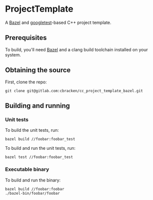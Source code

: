# ProjectTemplate

A [Bazel](http://bazel.build) and
[googletest](https://github.com/google/googletest)-based C++ project template.

## Prerequisites

To build, you'll need [Bazel](http://bazel.build) and a clang build toolchain
installed on your system.

## Obtaining the source

First, clone the repo:
```shell
git clone git@gitlab.com:cbracken/cc_project_template_bazel.git
```

## Building and running

### Unit tests

To build the unit tests, run:

```shell
bazel build //foobar:foobar_test
```

To build and run the unit tests, run:

```shell
bazel test //foobar:foobar_test
```

### Executable binary

To build and run the binary:

```shell
bazel build //foobar:foobar
./bazel-bin/foobar/foobar
```
